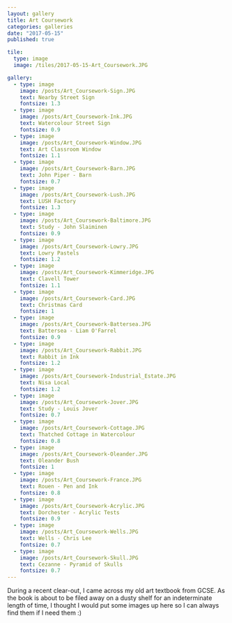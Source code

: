 ```yaml
---
layout: gallery
title: Art Coursework
categories: galleries
date: "2017-05-15"
published: true

tile:
  type: image
  image: /tiles/2017-05-15-Art_Coursework.JPG

gallery:
  - type: image
    image: /posts/Art_Coursework-Sign.JPG
    text: Nearby Street Sign
    fontsize: 1.3
  - type: image
    image: /posts/Art_Coursework-Ink.JPG
    text: Watercolour Street Sign
    fontsize: 0.9
  - type: image
    image: /posts/Art_Coursework-Window.JPG
    text: Art Classroom Window
    fontsize: 1.1
  - type: image
    image: /posts/Art_Coursework-Barn.JPG
    text: John Piper - Barn
    fontsize: 0.7
  - type: image
    image: /posts/Art_Coursework-Lush.JPG
    text: LUSH Factory
    fontsize: 1.3
  - type: image
    image: /posts/Art_Coursework-Baltimore.JPG
    text: Study - John Slaiminen
    fontsize: 0.9
  - type: image
    image: /posts/Art_Coursework-Lowry.JPG
    text: Lowry Pastels
    fontsize: 1.2
  - type: image
    image: /posts/Art_Coursework-Kimmeridge.JPG
    text: Clavell Tower
    fontsize: 1.1
  - type: image
    image: /posts/Art_Coursework-Card.JPG
    text: Christmas Card
    fontsize: 1
  - type: image
    image: /posts/Art_Coursework-Battersea.JPG
    text: Battersea - Liam O'Farrel
    fontsize: 0.9
  - type: image
    image: /posts/Art_Coursework-Rabbit.JPG
    text: Rabbit in Ink
    fontsize: 1.2
  - type: image
    image: /posts/Art_Coursework-Industrial_Estate.JPG
    text: Nisa Local
    fontsize: 1.2
  - type: image
    image: /posts/Art_Coursework-Jover.JPG
    text: Study - Louis Jover
    fontsize: 0.7
  - type: image
    image: /posts/Art_Coursework-Cottage.JPG
    text: Thatched Cottage in Watercolour
    fontsize: 0.8
  - type: image
    image: /posts/Art_Coursework-Oleander.JPG
    text: Oleander Bush
    fontsize: 1
  - type: image
    image: /posts/Art_Coursework-France.JPG
    text: Rouen - Pen and Ink
    fontsize: 0.8
  - type: image
    image: /posts/Art_Coursework-Acrylic.JPG
    text: Dorchester - Acrylic Tests
    fontsize: 0.9
  - type: image
    image: /posts/Art_Coursework-Wells.JPG
    text: Wells - Chris Lee
    fontsize: 0.7
  - type: image
    image: /posts/Art_Coursework-Skull.JPG
    text: Cezanne - Pyramid of Skulls
    fontsize: 0.7
---
```


During a recent clear-out, I came across my old art textbook from GCSE. As the book is about to be filed away on a dusty shelf for an indeterminate length of time, I thought I would put some images up here so I can always find them if I need them :)

